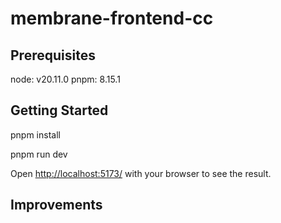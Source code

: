 # membrane-frontend-cc

## Prerequisites

node: v20.11.0
pnpm: 8.15.1

## Getting Started

pnpm install 

pnpm run dev

Open [http://localhost:5173/](http://localhost:5173/) with your browser to see the result.

## Improvements


